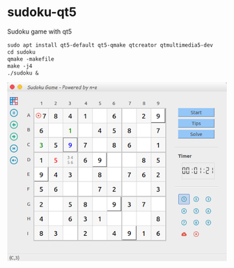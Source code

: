 # sudoku-qt5

Sudoku game with qt5

```
sudo apt install qt5-default qt5-qmake qtcreator qtmultimedia5-dev
cd sudoku
qmake -makefile
make -j4 
./sudoku &
```

![](sudoku/pic/status.png)
